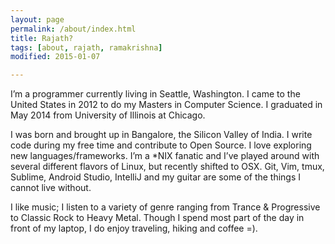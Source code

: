```yaml
---
layout: page
permalink: /about/index.html
title: Rajath?
tags: [about, rajath, ramakrishna]
modified: 2015-01-07

---
```


I’m a programmer currently living in Seattle, Washington. I came to the United States in 2012 to do my Masters in Computer Science. I graduated in May 2014 from University of Illinois at Chicago.

I was born and brought up in Bangalore, the Silicon Valley of India. I write code during my free time and contribute to Open Source. I love exploring new languages/frameworks. I’m a *NIX fanatic and I’ve played around with several different flavors of Linux, but recently shifted to OSX. Git, Vim, tmux, Sublime, Android Studio, IntelliJ and my guitar are some of the things I cannot live without.

I like music; I listen to a variety of genre ranging from Trance & Progressive to Classic Rock to Heavy Metal. Though I spend most part of the day in front of my laptop, I do enjoy traveling, hiking and coffee =).

